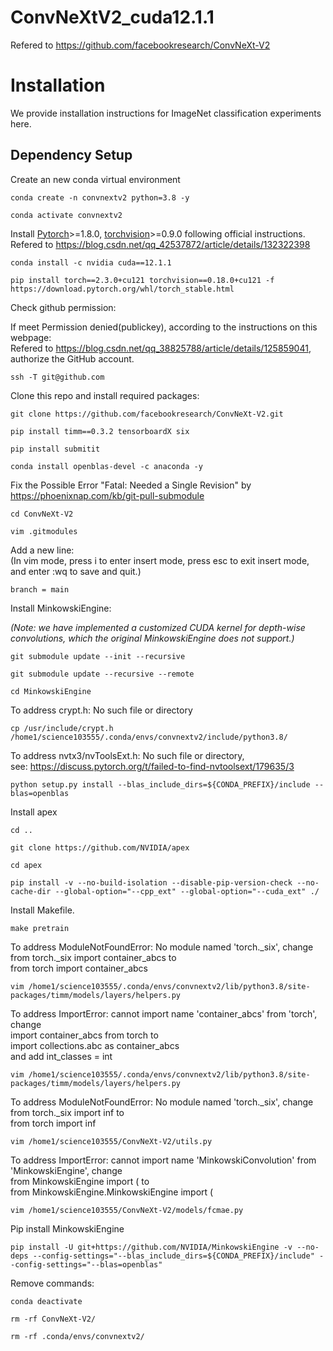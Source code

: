 # ConvNeXtV2_cuda12.1.1
Refered to https://github.com/facebookresearch/ConvNeXt-V2
# Installation

We provide installation instructions for ImageNet classification experiments here.

## Dependency Setup
Create an new conda virtual environment
```
conda create -n convnextv2 python=3.8 -y
```
```
conda activate convnextv2
```
Install [Pytorch](https://pytorch.org/)>=1.8.0, [torchvision](https://pytorch.org/vision/stable/index.html)>=0.9.0 following official instructions. <br>
Refered to https://blog.csdn.net/qq_42537872/article/details/132322398
```
conda install -c nvidia cuda==12.1.1
```
```
pip install torch==2.3.0+cu121 torchvision==0.18.0+cu121 -f https://download.pytorch.org/whl/torch_stable.html
```
Check github permission: <br>

If meet Permission denied(publickey), according to the instructions on this webpage: <br> Refered to https://blog.csdn.net/qq_38825788/article/details/125859041, authorize the GitHub account.
```
ssh -T git@github.com
```
Clone this repo and install required packages:
```
git clone https://github.com/facebookresearch/ConvNeXt-V2.git
```
```
pip install timm==0.3.2 tensorboardX six
```
```
pip install submitit
```
```
conda install openblas-devel -c anaconda -y
```
Fix the Possible Error "Fatal: Needed a Single Revision"  by https://phoenixnap.com/kb/git-pull-submodule
```
cd ConvNeXt-V2
```
```
vim .gitmodules
```
Add a new line: <br>
(In vim mode, press i to enter insert mode, press esc to exit insert mode, and enter :wq to save and quit.)
```
branch = main
```
Install MinkowskiEngine:

*(Note: we have implemented a customized CUDA kernel for depth-wise convolutions, which the original MinkowskiEngine does not support.)*
```
git submodule update --init --recursive
```
```
git submodule update --recursive --remote
```
```
cd MinkowskiEngine
```
To address crypt.h: No such file or directory
```
cp /usr/include/crypt.h /home1/science103555/.conda/envs/convnextv2/include/python3.8/
```
To address nvtx3/nvToolsExt.h: No such file or directory, <br>
see: https://discuss.pytorch.org/t/failed-to-find-nvtoolsext/179635/3
```
python setup.py install --blas_include_dirs=${CONDA_PREFIX}/include --blas=openblas
```
Install apex
```
cd ..
```
```
git clone https://github.com/NVIDIA/apex
```
```
cd apex
```
```
pip install -v --no-build-isolation --disable-pip-version-check --no-cache-dir --global-option="--cpp_ext" --global-option="--cuda_ext" ./
```
Install Makefile. <br>
```
make pretrain
```
To address ModuleNotFoundError: No module named 'torch._six', change <br>
from torch._six import container_abcs to <br>
from torch import container_abcs
```
vim /home1/science103555/.conda/envs/convnextv2/lib/python3.8/site-packages/timm/models/layers/helpers.py
```
To address ImportError: cannot import name 'container_abcs' from 'torch', change <br>
import container_abcs from torch to <br>
import collections.abc as container_abcs <br>
and add int_classes = int
```
vim /home1/science103555/.conda/envs/convnextv2/lib/python3.8/site-packages/timm/models/layers/helpers.py
```
To address ModuleNotFoundError: No module named 'torch._six', change <br>
from torch._six import inf to <br>
from torch import inf
```
vim /home1/science103555/ConvNeXt-V2/utils.py
```
To address ImportError: cannot import name 'MinkowskiConvolution' from 'MinkowskiEngine', change <br>
from MinkowskiEngine import ( to <br>
from MinkowskiEngine.MinkowskiEngine import (
```
vim /home1/science103555/ConvNeXt-V2/models/fcmae.py
```
Pip install MinkowskiEngine
```
pip install -U git+https://github.com/NVIDIA/MinkowskiEngine -v --no-deps --config-settings="--blas_include_dirs=${CONDA_PREFIX}/include" --config-settings="--blas=openblas"
```
Remove commands:
```
conda deactivate
```
```
rm -rf ConvNeXt-V2/
```
```
rm -rf .conda/envs/convnextv2/
```

